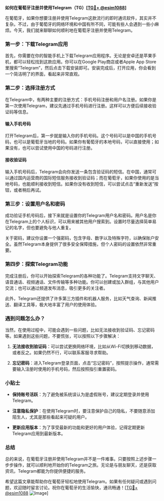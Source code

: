 **如何在葡萄牙注册并使用Telegram（TG）[[TG💪+ @esim1088](https://t.me/s/esim1088)]**

在葡萄牙，如果你想要注册并使用Telegram这款流行的即时通讯软件，其实并不复杂。不过，由于葡萄牙的网络环境和中国有所不同，可能有些人会遇到一些小麻烦。今天，我们就来聊聊如何顺利地在葡萄牙注册并使用Telegram。

### 第一步：下载Telegram应用

首先，你需要在你的智能手机上下载Telegram应用程序。无论是安卓还是苹果手机，都可以轻松找到这款应用。你可以在Google Play商店或者Apple App Store里搜索“Telegram”，然后点击下载安装即可。安装完成后，打开应用，你会看到一个简洁明了的界面，看起来非常直观。

### 第二步：选择注册方式

在Telegram中，有两种主要的注册方式：手机号码注册和用户名注册。如果你是第一次使用Telegram，建议先通过手机号码进行注册。这样可以方便后续接收验证码等信息。

#### 输入手机号码

打开Telegram后，第一步就是输入你的手机号码。这个号码可以是中国的手机号码，也可以是葡萄牙当地的号码。如果你有葡萄牙的本地号码，可以直接使用；如果没有，也可以尝试使用中国的号码进行注册。

#### 接收验证码

输入手机号码后，Telegram会向你发送一条包含验证码的短信。在中国，通常可以通过国内运营商的国际短信服务接收到验证码；而在葡萄牙，如果你使用的是当地号码，也能顺利接收到短信。如果你没有收到短信，可以尝试点击“重新发送”按钮，或者稍后再试。

### 第三步：设置用户名和密码

成功验证手机号码后，接下来就是设置你的Telegram用户名和密码。用户名是你在Telegram上的个人标识，可以用来被其他用户搜索到。设置时尽量选择简单易记的名字，但也要避免与他人重复。

关于密码，建议你设置一个强密码，包含字母、数字以及特殊字符，以确保账户安全。虽然Telegram本身提供了很多安全保障措施，但个人密码的设置依然非常重要。

### 第四步：探索Telegram功能

完成注册后，你可以开始探索Telegram的各种功能了。Telegram支持文字聊天、语音通话、视频通话、文件传输等多种功能。你可以创建或加入群组，与其他用户交流；也可以通过频道发布消息，吸引更多的关注者。

此外，Telegram还提供了许多第三方插件和机器人服务，比如天气查询、新闻推送、翻译工具等，极大地丰富了用户的使用体验。

### 遇到问题怎么办？

当然，在使用过程中，可能会遇到一些问题，比如无法接收到验证码、忘记密码等。如果遇到这些问题，不要慌张，可以按照以下步骤解决：

1. **无法接收到验证码**：可以尝试更换网络环境，比如从Wi-Fi切换到移动数据，或者反之。如果仍然不行，可以联系客服寻求帮助。
   
2. **忘记密码**：进入Telegram登录页面，点击“忘记密码”，按照提示操作，通常需要输入注册时使用的手机号码，然后按照指引重置密码。

### 小贴士

- **保持账号活跃**：为了避免被系统误认为是虚假账号，建议定期登录并使用Telegram。
  
- **注意隐私保护**：在使用Telegram时，要注意保护自己的隐私，不要随意添加陌生人，尤其是那些看起来可疑的用户。

- **更新应用版本**：为了享受最新的功能和更好的用户体验，记得定期更新Telegram应用到最新版本。

### 总结

总的来说，在葡萄牙注册并使用Telegram并不是一件难事。只要按照上述步骤一步步操作，就可以顺利地开始你的Telegram之旅。无论是与朋友聊天，还是获取资讯，Telegram都能为你提供便捷的服务。

希望这篇文章能帮助你在葡萄牙轻松地使用Telegram。如果有任何疑问或遇到问题，欢迎随时留言讨论。祝你在葡萄牙的生活愉快，通讯畅通！[[TG💪+ @esim1088](https://t.me/s/esim1088) ![Image](https://i.postimg.cc/4NQfJmqS/Snipaste-2025-05-13-00-14-12.png)]